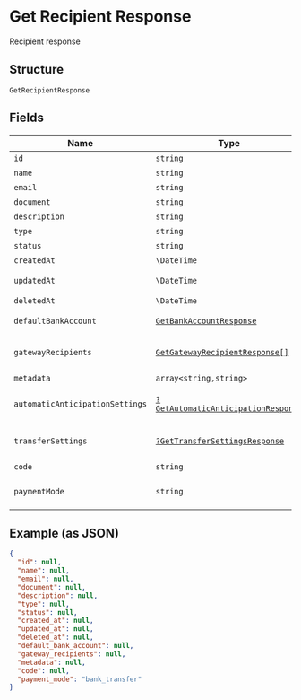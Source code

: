 
# Get Recipient Response

Recipient response

## Structure

`GetRecipientResponse`

## Fields

| Name | Type | Tags | Description | Getter | Setter |
|  --- | --- | --- | --- | --- | --- |
| `id` | `string` | Required | Id | getId(): string | setId(string id): void |
| `name` | `string` | Required | Name | getName(): string | setName(string name): void |
| `email` | `string` | Required | Email | getEmail(): string | setEmail(string email): void |
| `document` | `string` | Required | Document | getDocument(): string | setDocument(string document): void |
| `description` | `string` | Required | Description | getDescription(): string | setDescription(string description): void |
| `type` | `string` | Required | Type | getType(): string | setType(string type): void |
| `status` | `string` | Required | Status | getStatus(): string | setStatus(string status): void |
| `createdAt` | `\DateTime` | Required | Creation date | getCreatedAt(): \DateTime | setCreatedAt(\DateTime createdAt): void |
| `updatedAt` | `\DateTime` | Required | Last update date | getUpdatedAt(): \DateTime | setUpdatedAt(\DateTime updatedAt): void |
| `deletedAt` | `\DateTime` | Required | Deletion date | getDeletedAt(): \DateTime | setDeletedAt(\DateTime deletedAt): void |
| `defaultBankAccount` | [`GetBankAccountResponse`](../../doc/models/get-bank-account-response.md) | Required | Default bank account | getDefaultBankAccount(): GetBankAccountResponse | setDefaultBankAccount(GetBankAccountResponse defaultBankAccount): void |
| `gatewayRecipients` | [`GetGatewayRecipientResponse[]`](../../doc/models/get-gateway-recipient-response.md) | Required | Info about the recipient on the gateway | getGatewayRecipients(): array | setGatewayRecipients(array gatewayRecipients): void |
| `metadata` | `array<string,string>` | Required | Metadata | getMetadata(): array | setMetadata(array metadata): void |
| `automaticAnticipationSettings` | [`?GetAutomaticAnticipationResponse`](../../doc/models/get-automatic-anticipation-response.md) | Optional | - | getAutomaticAnticipationSettings(): ?GetAutomaticAnticipationResponse | setAutomaticAnticipationSettings(?GetAutomaticAnticipationResponse automaticAnticipationSettings): void |
| `transferSettings` | [`?GetTransferSettingsResponse`](../../doc/models/get-transfer-settings-response.md) | Optional | - | getTransferSettings(): ?GetTransferSettingsResponse | setTransferSettings(?GetTransferSettingsResponse transferSettings): void |
| `code` | `string` | Required | Recipient code | getCode(): string | setCode(string code): void |
| `paymentMode` | `string` | Required | Payment mode<br>**Default**: `'bank_transfer'` | getPaymentMode(): string | setPaymentMode(string paymentMode): void |

## Example (as JSON)

```json
{
  "id": null,
  "name": null,
  "email": null,
  "document": null,
  "description": null,
  "type": null,
  "status": null,
  "created_at": null,
  "updated_at": null,
  "deleted_at": null,
  "default_bank_account": null,
  "gateway_recipients": null,
  "metadata": null,
  "code": null,
  "payment_mode": "bank_transfer"
}
```

